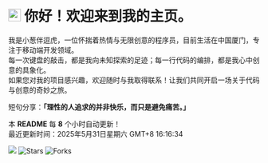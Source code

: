 <h1>
    <img src="https://emojis.slackmojis.com/emojis/images/1660853767/60881/meow_attention.gif?1660853767" width="25"/> 
    你好！欢迎来到我的主页。
</h1>

<p>
    我是小葱伴逗虎，一位怀揣着热情与无限创意的程序员，目前生活在中国厦门，专注于移动端开发领域。<br />
    每一次键盘的敲击，都是我向未知探索的足迹；每一行代码的编排，都是我心中创意的具象化。<br />
    如果您对我的项目感兴趣，欢迎随时与我取得联系！让我们共同开启一场关于代码与创意的奇妙之旅。
</p>

<p>
    短句分享：<b>「理性的人追求的并非快乐，而只是避免痛苦。」</b>
</p>

<p>
    本 <b>README</b> 每 <b>8</b> 个小时自动更新！<br />
    最近更新时间：2025年5月31日星期六 GMT+8 16:16:34
</p>

<p>
    <img src="https://github.com/cccoding365/cccoding365/workflows/README%20build/badge.svg" /> 
    <img alt="Stars" src="https://img.shields.io/github/stars/cccoding365/cccoding365?style=flat-square&labelColor=343b41"/> 
    <img alt="Forks" src="https://img.shields.io/github/forks/cccoding365/cccoding365?style=flat-square&labelColor=343b41"/>
</p>